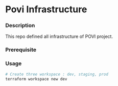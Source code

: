 # Povi Infrastructure

### Description

This repo defined all infrastructure of POVI project.

### Prerequisite

### Usage

```bash
# Create three workspace : dev, staging, prod
terraform workspace new dev
```
